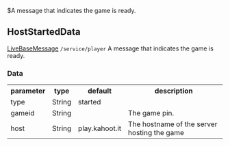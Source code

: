 $A message that indicates the game is ready.
## HostStartedData
<span class="extends"><a href="/enum/LiveBaseMessage">LiveBaseMessage</a></span>
<span class="channel"><code>/service/player</code></span>
A message that indicates the game is ready.

### Data
<table>
  <tr>
    <th>parameter</th>
    <th>type</th>
    <th>default</th>
    <th>description</th>
  </tr>
  <tr>
    <td>type</td>
    <td>String</td>
    <td>started</td>
    <td></td>
  </tr>
  <tr>
    <td>gameid</td>
    <td>String</td>
    <td></td>
    <td>The game pin.</td>
  </tr>
  <tr>
    <td>host</td>
    <td>String</td>
    <td>play.kahoot.it</td>
    <td>The hostname of the server hosting the game</td>
  </tr>
</table>
